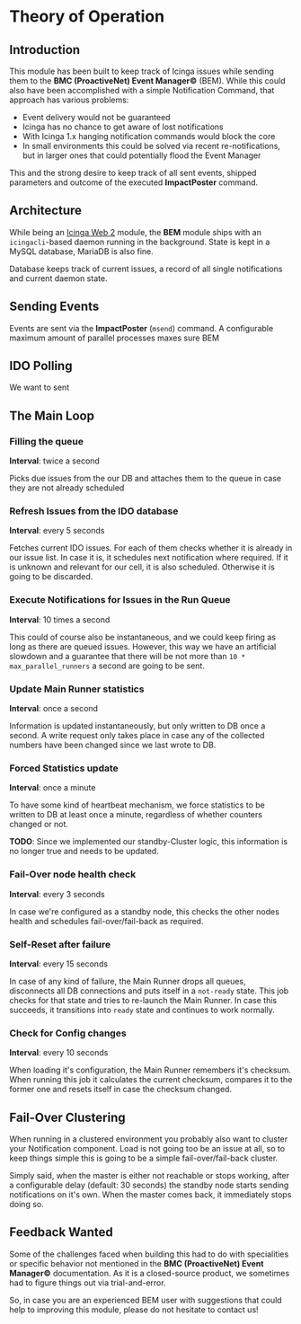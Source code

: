 <a id="Theory-Of-Operation"></a>Theory of Operation
===================================================

Introduction
------------

This module has been built to keep track of Icinga issues while sending them
to the **BMC (ProactiveNet) Event Manager©** (BEM). While this could also have
been accomplished with a simple Notification Command, that approach has various
problems:

* Event delivery would not be guaranteed
* Icinga has no chance to get aware of lost notifications
* With Icinga 1.x hanging notification commands would block the core
* In small environments this could be solved via recent re-notifications, but
  in larger ones that could potentially flood the Event Manager

This and the strong desire to keep track of all sent events, shipped parameters
and outcome of the executed **ImpactPoster** command.


Architecture
------------

While being an [Icinga Web 2](https://github.com/Icinga/icingaweb2/README.md)
module, the **BEM** module ships with an `icingacli`-based daemon running in
the background. State is kept in a MySQL database, MariaDB is also fine.

Database keeps track of current issues, a record of all single notifications
and current daemon state. 


Sending Events
--------------

Events are sent via the **ImpactPoster** (`msend`) command. A configurable
maximum amount of parallel processes maxes sure BEM 


IDO Polling
-----------

We want to sent 


The Main Loop
-------------

### Filling the queue

**Interval**: twice a second

Picks due issues from the our DB and attaches them to the queue in case they
are not already scheduled

### Refresh Issues from the IDO database

**Interval**: every 5 seconds

Fetches current IDO issues. For each of them checks whether it is already in
our issue list. In case it is, it schedules next notification where required.
If it is unknown and relevant for our cell, it is also scheduled. Otherwise it
is going to be discarded.

### Execute Notifications for Issues in the Run Queue

**Interval**: 10 times a second

This could of course also be instantaneous, and we could keep firing as long as
there are queued issues. However, this way we have an artificial slowdown and a
guarantee that there will be not more than `10 * max_parallel_runners` a second
are going to be sent.

### Update Main Runner statistics

**Interval**: once a second

Information is updated instantaneously, but only written to DB once a second. A
write request only takes place in case any of the collected numbers have been
changed since we last wrote to DB.

### Forced Statistics update

**Interval**: once a minute

To have some kind of heartbeat mechanism, we force statistics to be written to
DB at least once a minute, regardless of whether counters changed or not.

**TODO**: Since we implemented our standby-Cluster logic, this information is no
longer true and needs to be updated.

### Fail-Over node health check

**Interval**: every 3 seconds

In case we're configured as a standby node, this checks the other nodes health
and schedules fail-over/fail-back as required.

### Self-Reset after failure

**Interval**: every 15 seconds

In case of any kind of failure, the Main Runner drops all queues, disconnects
all DB connections and puts itself in a `not-ready` state. This job checks for
that state and tries to re-launch the Main Runner. In case this succeeds, it
transitions into `ready` state and continues to work normally.

### Check for Config changes

**Interval**: every 10 seconds

When loading it's configuration, the Main Runner remembers it's checksum. When
running this job it calculates the current checksum, compares it to the former
one and resets itself in case the checksum changed.


Fail-Over Clustering
--------------------

When running in a clustered environment you probably also want to cluster your
Notification component. Load is not going too be an issue at all, so to keep
things simple this is going to be a simple fail-over/fail-back cluster.

Simply said, when the master is either not reachable or stops working, after a
configurable delay (default: 30 seconds) the standby node starts sending
notifications on it's own. When the master comes back, it immediately stops
doing so.

Feedback Wanted
---------------

Some of the challenges faced when building this had to do with specialities or
specific behavior not mentioned in the **BMC (ProactiveNet) Event Manager©**
documentation. As it is a closed-source product, we sometimes had to figure
things out via trial-and-error.

So, in case you are an experienced BEM user with suggestions that could help to
improving this module, please do not hesitate to contact us!
